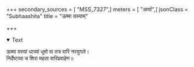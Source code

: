 +++
secondary_sources = [ "MSS_7327",]
meters = [ "आर्या",]
jsonClass = "Subhaashita"
title = "ऊष्मा यस्याम्"

+++

<details open><summary>Text</summary>

ऊष्मा यस्यां धात्र्यां धूमो वा तत्र वारि नरयुगले।  
निर्देष्टव्या च शिरा महता वारिप्रवाहेण॥
</details>

